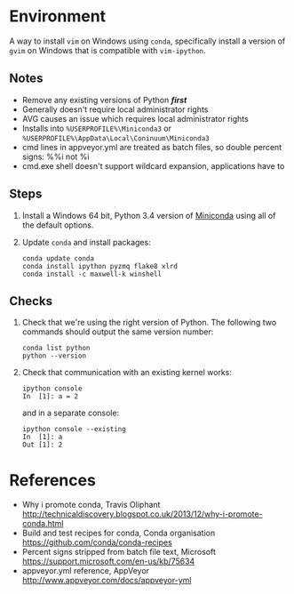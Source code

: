 # Environment

A way to install `vim` on Windows using `conda`, specifically install a
version of `gvim` on Windows that is compatible with `vim-ipython`.

## Notes

-   Remove any existing versions of Python **_first_**
-   Generally doesn't require local administrator rights
-   AVG causes an issue which requires local administrator rights
-   Installs into `%USERPROFILE%\Miniconda3` or
    `%USERPROFILE%\AppData\Local\Coninuum\Miniconda3`
-   cmd lines in appveyor.yml are treated as batch files, so double percent
    signs: %%i not %i
-   cmd.exe shell doesn't support wildcard expansion, applications have to


## Steps

1.  Install a Windows 64 bit, Python 3.4 version of
    [Miniconda](http://conda.pydata.org/miniconda.html) using all of the
    default options.

2.  Update `conda` and  install packages:

        conda update conda
        conda install ipython pyzmq flake8 xlrd
        conda install -c maxwell-k winshell

## Checks

1.  Check that we're using the right version of Python. The
    following two commands should output the same version number:

        conda list python
        python --version

2.  Check that communication with an existing kernel works:

        ipython console
        In  [1]: a = 2

    and in a separate console:

        ipython console --existing
        In  [1]: a
        Out [1]: 2

# References

-   Why i promote conda, Travis Oliphant
    http://technicaldiscovery.blogspot.co.uk/2013/12/why-i-promote-conda.html
-   Build and test recipes for conda, Conda organisation
    https://github.com/conda/conda-recipes
-   Percent signs stripped from batch file text, Microsoft
    https://support.microsoft.com/en-us/kb/75634
-   appveyor.yml reference, AppVeyor
    http://www.appveyor.com/docs/appveyor-yml

<!-- vim: set ft=markdown: -->
